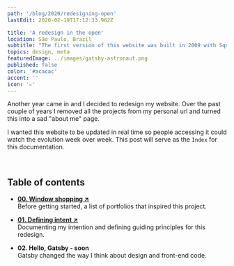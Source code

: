 ```yaml
---
path: '/blog/2020/redesigning-open'
lastEdit: 2020-02-19T17:12:33.962Z

title: 'A redesign in the open'
location: São Paulo, Brazil
subtitle: "The first version of this website was built in 2009 with Squarespace. Since then, it went through 6 full redesigns as I adventured into the world of front-end code. I decided to make this year's edition a live, out in the world work in progress."
topics: design, meta
featuredImage: ../images/gatsby-astronaut.png
published: false
color: '#acacac'
accent: ''
icon: '✏️'
---
```


Another year came in and I decided to redesign my website. Over the past couple of years I removed all the projects from my personal url and turned this into a sad "about me" page.

I wanted this website to be updated in real time so people accessing it could watch the evolution week over week. This post will serve as the `Index` for this documentation.

<br>

## Table of contents

- **[00. Window shopping ↗](/blog/2020/window-shopping)**\
Before getting started, a list of portfolios that inspired this project.

- **[01. Defining intent ↗](/blog/2020/defining-intent)**\
Documenting my intention and defining guiding principles for this redesign.


- **02. Hello, Gatsby - soon**\
Gatsby changed the way I think about design and front-end code.
<!--
- **03. Typefaces as atoms - soon**\
This www revolves about words. I need to get this right.

- **04. The stories that make me - soon**\
Finding the tone and format to tell the stories I want to tell. -->